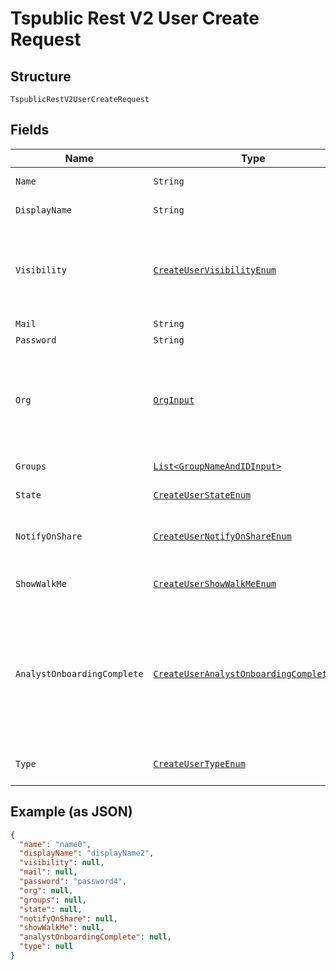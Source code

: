 
# Tspublic Rest V2 User Create Request

## Structure

`TspublicRestV2UserCreateRequest`

## Fields

| Name | Type | Tags | Description | Getter | Setter |
|  --- | --- | --- | --- | --- | --- |
| `Name` | `String` | Required | Name of the user account. The username string must be unique. | String getName() | setName(String name) |
| `DisplayName` | `String` | Required | A display name string for the user, usually their first and last name. | String getDisplayName() | setDisplayName(String displayName) |
| `Visibility` | [`CreateUserVisibilityEnum`](../../doc/models/create-user-visibility-enum.md) | Optional | Visibility of the user. The visibility attribute is set to DEFAULT when creating a user.<br><br>The DEFAULT attribute makes a user visible to other users and user groups, and thus allows them to share objects.<br>**Default**: `CreateUserVisibilityEnum.DEFAULT` | CreateUserVisibilityEnum getVisibility() | setVisibility(CreateUserVisibilityEnum visibility) |
| `Mail` | `String` | Optional | Email id associated with the user account | String getMail() | setMail(String mail) |
| `Password` | `String` | Required | Password for the user account. | String getPassword() | setPassword(String password) |
| `Org` | [`OrgInput`](../../doc/models/org-input.md) | Optional | This is applicable only if organization feature is enabled in the cluster.<br><br>A JSON object of organization name, id or both, in which the object should be created. When both are given then id is considered. If no value is provided then object will be created in the organization associated with the login session. | OrgInput getOrg() | setOrg(OrgInput org) |
| `Groups` | [`List<GroupNameAndIDInput>`](../../doc/models/group-name-and-id-input.md) | Optional | A JSON array of group names or GUIDs or both. When both are given then id is considered | List<GroupNameAndIDInput> getGroups() | setGroups(List<GroupNameAndIDInput> groups) |
| `State` | [`CreateUserStateEnum`](../../doc/models/create-user-state-enum.md) | Optional | Status of user account. acitve or inactive.<br>**Default**: `CreateUserStateEnum.ACTIVE` | CreateUserStateEnum getState() | setState(CreateUserStateEnum state) |
| `NotifyOnShare` | [`CreateUserNotifyOnShareEnum`](../../doc/models/create-user-notify-on-share-enum.md) | Optional | User preference for receiving email notifications when another ThoughtSpot user shares answers or pinboards.<br>**Default**: `CreateUserNotifyOnShareEnum.ENUM_TRUE` | CreateUserNotifyOnShareEnum getNotifyOnShare() | setNotifyOnShare(CreateUserNotifyOnShareEnum notifyOnShare) |
| `ShowWalkMe` | [`CreateUserShowWalkMeEnum`](../../doc/models/create-user-show-walk-me-enum.md) | Optional | The user preference for revisiting the onboarding experience.<br>**Default**: `CreateUserShowWalkMeEnum.ENUM_TRUE` | CreateUserShowWalkMeEnum getShowWalkMe() | setShowWalkMe(CreateUserShowWalkMeEnum showWalkMe) |
| `AnalystOnboardingComplete` | [`CreateUserAnalystOnboardingCompleteEnum`](../../doc/models/create-user-analyst-onboarding-complete-enum.md) | Optional | ThoughtSpot provides an interactive guided walkthrough to onboard new users. The onboarding experience leads users through a set of actions to help users get started and accomplish their tasks quickly.<br><br>The users can turn off the Onboarding experience and access it again when they need assistance with the ThoughtSpot UI.<br>**Default**: `CreateUserAnalystOnboardingCompleteEnum.ENUM_FALSE` | CreateUserAnalystOnboardingCompleteEnum getAnalystOnboardingComplete() | setAnalystOnboardingComplete(CreateUserAnalystOnboardingCompleteEnum analystOnboardingComplete) |
| `Type` | [`CreateUserTypeEnum`](../../doc/models/create-user-type-enum.md) | Optional | Type of user. LOCAL_USER indicates that the user is created locally in the ThoughtSpot system.<br>**Default**: `CreateUserTypeEnum.LOCAL_USER` | CreateUserTypeEnum getType() | setType(CreateUserTypeEnum type) |

## Example (as JSON)

```json
{
  "name": "name0",
  "displayName": "displayName2",
  "visibility": null,
  "mail": null,
  "password": "password4",
  "org": null,
  "groups": null,
  "state": null,
  "notifyOnShare": null,
  "showWalkMe": null,
  "analystOnboardingComplete": null,
  "type": null
}
```

